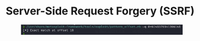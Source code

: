 # Server-Side Request Forgery (SSRF)

<figure><img src="../../../.gitbook/assets/image (3).png" alt=""><figcaption></figcaption></figure>
